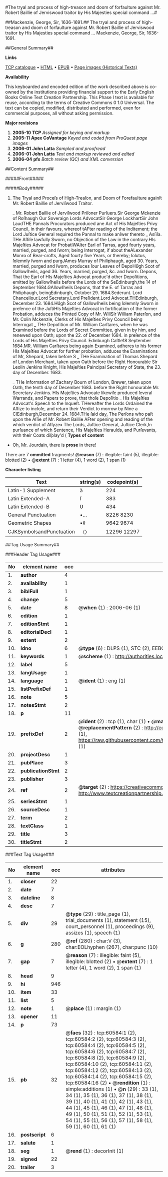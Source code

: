 #The tryal and process of high-treason and doom of forfaulture against Mr. Robert Baillie of Jerviswood traitor by His Majesties special command ...#

##Mackenzie, George, Sir, 1636-1691.##
The tryal and process of high-treason and doom of forfaulture against Mr. Robert Baillie of Jerviswood traitor by His Majesties special command ...
Mackenzie, George, Sir, 1636-1691.

##General Summary##

**Links**

[TCP catalogue](http://www.ota.ox.ac.uk/tcp/)  • 
[HTML](http://tei.it.ox.ac.uk/tcp/Texts-HTML/free/A50/A50863.html)  • 
[EPUB](http://tei.it.ox.ac.uk/tcp/Texts-EPUB/free/A50/A50863.epub) • 
[Page images (Historical Texts)](https://data.historicaltexts.jisc.ac.uk/view?pubId=eebo-12375616e&pageId=eebo-12375616e-60584-1)

**Availability**

This keyboarded and encoded edition of the
	       work described above is co-owned by the institutions
	       providing financial support to the Early English Books
	       Online Text Creation Partnership. This Phase I text is
	       available for reuse, according to the terms of Creative
	       Commons 0 1.0 Universal. The text can be copied,
	       modified, distributed and performed, even for
	       commercial purposes, all without asking permission.

**Major revisions**

1. __2005-10__ __TCP__ *Assigned for keying and markup*
1. __2005-11__ __Apex CoVantage__ *Keyed and coded from ProQuest page images*
1. __2006-01__ __John Latta__ *Sampled and proofread*
1. __2006-01__ __John Latta__ *Text and markup reviewed and edited*
1. __2006-04__ __pfs__ *Batch review (QC) and XML conversion*

##Content Summary##

#####Front#####

#####Body#####

1. The Tryal and Proceſs of High-Treaſon, and Doom of Forefaulture againſt Mr. Robert Baillie of Jerviſwood Traitor.

    _ Mr. Robert Baillie of Jerviſwood Priſoner
Purſuers.Sir George Mckenzie of Roſhaugh Our Soveraign Lords AdvocatSir George LockhartSir John LaudTHE Pannals Procurators produced ane Act of His Majeſties Privy Council, in their favours, whereof tAFter reading of the Inditement; the Lord Juſtice General required the Pannal to make anſwer thereto
    _ Asſiſa.
THe Aſſiſe lawfully Sworn, no Objection of the Law in the contrary.HIs Majeſties Advocat for ProbatiWAlter Earl of Tarras, aged fourty years, married, purged, and ſworn; being Interrogat, if about theALexander Monro of Bear-crofts, Aged fourty five Years, or thereby; ſolutus, ſolemnly ſworn and purgJAmes Murray of Philiphaugh, aged 30. Years, married, purged and ſworn, produces ſour Leaves of DepoHƲgh Scot of Gallowſheils, aged 36. Years, married, purged, &c. and ſworn. Depons, That the Earl of HIs Majeſties Advocat produc'd other Depoſitions, emitted by Gallowſheils before the Lords of the SeEdinburgh,the 14 of September 1684.GAllowſheils Depons, that the E. of Tarras and Philiphaugh, beingEdinburgh, October 29. 1684.Sederunt.
Lord Chancellour.Lord Secretary.Lord Preſident.Lord Advocat.THEdinburgh, December 23. 1684.HƲgh Scot of Gallowſheils being ſolemnly Sworn in preſence of the JuſtiHIs Majeſties Advocat in fortification of the former Probation, adduces the Printed Copy of Mr. WillSIr William Paterſon, and Mr. Colin Mckenzie, Clerks of His Majeſties Privy Council being Interrogat
    _ THe Depoſition of Mr. William Carſtares, when he was Examined before the Lords of Secret Committee, given in by him, and renewed upon Oath; upon the 22. of December 1684. in preſence of the Lords of His Majeſties Privy Council.
Edinburgh Caſtle18 September 1684.MR. William Carſtares being again Examined, adheres to his former HIs Majeſties Advocat for further probation, adduces the Examinations of Mr, Shepard, taken before S
    _ THe Examination of Thomas Shepard of London Merchant, taken upon Oath before the Right Honourable Sir Leolin Jenkins Knight, His Majeſties Paincipal Secretary of State, the 23. day of December. 1683.

    _ THe Information of Zachary Bourn of London, Brewer, taken upon Oath, the tenth day of December 1683. before the Right honourable Mr. Secretary Jenkins.
HIs Majeſties Advocate likewiſe produced ſeveral Warrands, and Papers to prove, that thoſe Depoſitio
    _ His Majeſties Advocat's Speech to the Inqueſt.
THereafter the Lords Ordained the Aſſize to incloſe, and return their Verdict to morrow by Nine a ClEdinburgh,December 24. 1684.THe ſaid day, The Perſons who paſt upon the Aſſie of Mr. Robert Baillie AFter opening and reading of the which verdict of Aſſyze▪ The Lords, Juſtice General, Juſtice Clerk,In purſuance of which Sentence, His Majeſties Heraulds, and Purſevants, with their Coats diſplay'd (
**Types of content**

  * Oh, Mr. Jourdain, there is **prose** in there!

There are 7 **ommitted** fragments! 
 @__reason__ (7) : illegible: faint (5), illegible: blotted (2)  •  @__extent__ (7) : 1 letter (4), 1 word (2), 1 span (1)

**Character listing**


|Text|string(s)|codepoint(s)|
|---|---|---|
|Latin-1 Supplement|à|224|
|Latin Extended-A|ſ|383|
|Latin Extended-B|Ʋ|434|
|General Punctuation|•…|8226 8230|
|Geometric Shapes|▪◊|9642 9674|
|CJKSymbolsandPunctuation|〈〉|12296 12297|

##Tag Usage Summary##

###Header Tag Usage###

|No|element name|occ|attributes|
|---|---|---|---|
|1.|__author__|4||
|2.|__availability__|1||
|3.|__biblFull__|1||
|4.|__change__|5||
|5.|__date__|8| @__when__ (1) : 2006-06 (1)|
|6.|__edition__|1||
|7.|__editionStmt__|1||
|8.|__editorialDecl__|1||
|9.|__extent__|2||
|10.|__idno__|6| @__type__ (6) : DLPS (1), STC (2), EEBO-CITATION (1), OCLC (1), VID (1)|
|11.|__keywords__|1| @__scheme__ (1) : http://authorities.loc.gov/ (1)|
|12.|__label__|5||
|13.|__langUsage__|1||
|14.|__language__|1| @__ident__ (1) : eng (1)|
|15.|__listPrefixDef__|1||
|16.|__note__|5||
|17.|__notesStmt__|2||
|18.|__p__|11||
|19.|__prefixDef__|2| @__ident__ (2) : tcp (1), char (1)  •  @__matchPattern__ (2) : ([0-9\-]+):([0-9IVX]+) (1), (.+) (1)  •  @__replacementPattern__ (2) : http://eebo.chadwyck.com/downloadtiff?vid=$1&page=$2 (1), https://raw.githubusercontent.com/textcreationpartnership/Texts/master/tcpchars.xml#$1 (1)|
|20.|__projectDesc__|1||
|21.|__pubPlace__|3||
|22.|__publicationStmt__|2||
|23.|__publisher__|3||
|24.|__ref__|2| @__target__ (2) : https://creativecommons.org/publicdomain/zero/1.0/ (1), http://www.textcreationpartnership.org/docs/. (1)|
|25.|__seriesStmt__|1||
|26.|__sourceDesc__|1||
|27.|__term__|2||
|28.|__textClass__|1||
|29.|__title__|3||
|30.|__titleStmt__|2||


###Text Tag Usage###

|No|element name|occ|attributes|
|---|---|---|---|
|1.|__closer__|22||
|2.|__date__|7||
|3.|__dateline__|8||
|4.|__desc__|7||
|5.|__div__|29| @__type__ (29) : title_page (1), trial_documents (1), statement (15), court_personnel (1), proceedings (9), assizes (1), speech (1)|
|6.|__g__|280| @__ref__ (280) : char:V (3), char:EOLhyphen (267), char:punc (10)|
|7.|__gap__|7| @__reason__ (7) : illegible: faint (5), illegible: blotted (2)  •  @__extent__ (7) : 1 letter (4), 1 word (2), 1 span (1)|
|8.|__head__|9||
|9.|__hi__|946||
|10.|__item__|33||
|11.|__list__|5||
|12.|__note__|1| @__place__ (1) : margin (1)|
|13.|__opener__|11||
|14.|__p__|73||
|15.|__pb__|32| @__facs__ (32) : tcp:60584:1 (2), tcp:60584:2 (2), tcp:60584:3 (2), tcp:60584:4 (2), tcp:60584:5 (2), tcp:60584:6 (2), tcp:60584:7 (2), tcp:60584:8 (2), tcp:60584:9 (2), tcp:60584:10 (2), tcp:60584:11 (2), tcp:60584:12 (2), tcp:60584:13 (2), tcp:60584:14 (2), tcp:60584:15 (2), tcp:60584:16 (2)  •  @__rendition__ (1) : simple:additions (1)  •  @__n__ (29) : 33 (1), 34 (1), 35 (1), 36 (1), 37 (1), 38 (1), 39 (1), 40 (1), 41 (1), 42 (1), 43 (1), 44 (1), 45 (1), 46 (1), 47 (1), 48 (1), 49 (1), 50 (1), 51 (1), 52 (1), 53 (1), 54 (1), 55 (1), 56 (1), 57 (1), 58 (1), 59 (1), 60 (1), 61 (1)|
|16.|__postscript__|6||
|17.|__salute__|1||
|18.|__seg__|1| @__rend__ (1) : decorInit (1)|
|19.|__signed__|22||
|20.|__trailer__|3||
